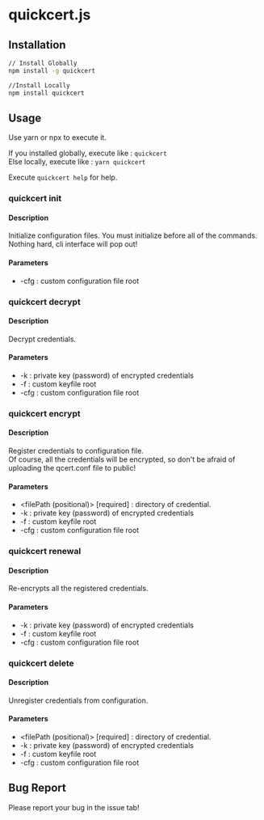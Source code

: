 # quickcert.js

## Installation

```sh
// Install Globally
npm install -g quickcert

//Install Locally
npm install quickcert
```

## Usage

Use yarn or npx to execute it.

If you installed globally, execute like : <code>quickcert <command></code>
Else locally, execute like : <code>yarn quickcert <command></code>

Execute <code>quickcert help</code> for help.

### quickcert init

#### Description

Initialize configuration files. You must initialize before all of the commands.<br/>
Nothing hard, cli interface will pop out!

#### Parameters

- -cfg : custom configuration file root

### quickcert decrypt

#### Description

Decrypt credentials.

#### Parameters

- -k : private key (password) of encrypted credentials
- -f : custom keyfile root
- -cfg : custom configuration file root

### quickcert encrypt <filePath>

#### Description

Register credentials to configuration file. <br/>
Of course, all the credentials will be encrypted, so don't be afraid of uploading the qcert.conf file to public!

#### Parameters

- <filePath (positional)> [required] : directory of credential.
- -k : private key (password) of encrypted credentials
- -f : custom keyfile root
- -cfg : custom configuration file root

### quickcert renewal

#### Description

Re-encrypts all the registered credentials.

#### Parameters

- -k : private key (password) of encrypted credentials
- -f : custom keyfile root
- -cfg : custom configuration file root

### quickcert delete <filePath>

#### Description

Unregister credentials from configuration.

#### Parameters

- <filePath (positional)> [required] : directory of credential.
- -k : private key (password) of encrypted credentials
- -f : custom keyfile root
- -cfg : custom configuration file root

## Bug Report

Please report your bug in the issue tab!
